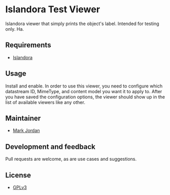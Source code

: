 # Islandora Test Viewer

Islandora viewer that simply prints the object's label. Intended for testing only. Ha.

## Requirements

* [Islandora](https://github.com/Islandora/islandora)

## Usage

Install and enable. In order to use this viewer, you need to configure which datastream ID, MimeType, and content model you want it to apply to. After you have saved the configuration options, the viewer should show up in the list of available viewers like any other.

## Maintainer

* [Mark Jordan](https://github.com/mjordan)

## Development and feedback

Pull requests are welcome, as are use cases and suggestions.

## License

* [GPLv3](http://www.gnu.org/licenses/gpl-3.0.txt)
